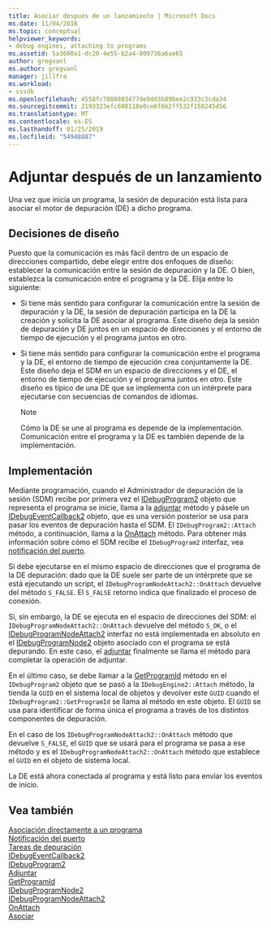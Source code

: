 ```yaml
---
title: Asociar después de un lanzamiento | Microsoft Docs
ms.date: 11/04/2016
ms.topic: conceptual
helpviewer_keywords:
- debug engines, attaching to programs
ms.assetid: 5a3600a1-dc20-4e55-b2a4-809736a6ae65
author: gregvanl
ms.author: gregvanl
manager: jillfra
ms.workload:
- vssdk
ms.openlocfilehash: 4558fc7088803477de9dd3b89bee2c933c3cda34
ms.sourcegitcommit: 2193323efc608118e0ce6f6b2ff532f158245d56
ms.translationtype: MT
ms.contentlocale: es-ES
ms.lasthandoff: 01/25/2019
ms.locfileid: "54948887"
---
```

# <a name="attach-after-a-launch"></a>Adjuntar después de un lanzamiento
Una vez que inicia un programa, la sesión de depuración está lista para asociar el motor de depuración (DE) a dicho programa.  
  
## <a name="design-decisions"></a>Decisiones de diseño  
 Puesto que la comunicación es más fácil dentro de un espacio de direcciones compartido, debe elegir entre dos enfoques de diseño: establecer la comunicación entre la sesión de depuración y la DE. O bien, establezca la comunicación entre el programa y la DE. Elija entre lo siguiente:  
  
-   Si tiene más sentido para configurar la comunicación entre la sesión de depuración y la DE, la sesión de depuración participa en la DE la creación y solicita la DE asociar al programa. Este diseño deja la sesión de depuración y DE juntos en un espacio de direcciones y el entorno de tiempo de ejecución y el programa juntos en otro.  
  
-   Si tiene más sentido para configurar la comunicación entre el programa y la DE, el entorno de tiempo de ejecución crea conjuntamente la DE. Este diseño deja el SDM en un espacio de direcciones y el DE, el entorno de tiempo de ejecución y el programa juntos en otro. Este diseño es típico de una DE que se implementa con un intérprete para ejecutarse con secuencias de comandos de idiomas.  
  
    > [!NOTE]
    >  Cómo la DE se une al programa es depende de la implementación. Comunicación entre el programa y la DE es también depende de la implementación.  
  
## <a name="implementation"></a>Implementación  
 Mediante programación, cuando el Administrador de depuración de la sesión (SDM) recibe por primera vez el [IDebugProgram2](../../extensibility/debugger/reference/idebugprogram2.md) objeto que representa el programa se inicie, llama a la [adjuntar](../../extensibility/debugger/reference/idebugprogram2-attach.md) método y pásele un [ IDebugEventCallback2](../../extensibility/debugger/reference/idebugeventcallback2.md) objeto, que es una versión posterior se usa para pasar los eventos de depuración hasta el SDM. El `IDebugProgram2::Attach` método, a continuación, llama a la [OnAttach](../../extensibility/debugger/reference/idebugprogramnodeattach2-onattach.md) método. Para obtener más información sobre cómo el SDM recibe el `IDebugProgram2` interfaz, vea [notificación del puerto](../../extensibility/debugger/notifying-the-port.md).  
  
 Si debe ejecutarse en el mismo espacio de direcciones que el programa de la DE depuración: dado que la DE suele ser parte de un intérprete que se está ejecutando un script, el `IDebugProgramNodeAttach2::OnAttach` devuelve del método `S_FALSE`. El `S_FALSE` retorno indica que finalizado el proceso de conexión.  
  
 Si, sin embargo, la DE se ejecuta en el espacio de direcciones del SDM: el `IDebugProgramNodeAttach2::OnAttach` devuelve del método `S_OK`, o el [IDebugProgramNodeAttach2](../../extensibility/debugger/reference/idebugprogramnodeattach2.md) interfaz no está implementada en absoluto en el [IDebugProgramNode2](../../extensibility/debugger/reference/idebugprogramnode2.md) objeto asociado con el programa se está depurando. En este caso, el [adjuntar](../../extensibility/debugger/reference/idebugengine2-attach.md) finalmente se llama el método para completar la operación de adjuntar.  
  
 En el último caso, se debe llamar a la [GetProgramId](../../extensibility/debugger/reference/idebugprogram2-getprogramid.md) método en el `IDebugProgram2` objeto que se pasó a la `IDebugEngine2::Attach` método, la tienda la `GUID` en el sistema local de objetos y devolver este `GUID` cuando el `IDebugProgram2::GetProgramId` se llama al método en este objeto. El `GUID` se usa para identificar de forma única el programa a través de los distintos componentes de depuración.  
  
 En el caso de los `IDebugProgramNodeAttach2::OnAttach` método que devuelve `S_FALSE`, el `GUID` que se usará para el programa se pasa a ese método y es el `IDebugProgramNodeAttach2::OnAttach` método que establece el `GUID` en el objeto de sistema local.  
  
 La DE está ahora conectada al programa y está listo para enviar los eventos de inicio.  
  
## <a name="see-also"></a>Vea también  
 [Asociación directamente a un programa](../../extensibility/debugger/attaching-directly-to-a-program.md)   
 [Notificación del puerto](../../extensibility/debugger/notifying-the-port.md)   
 [Tareas de depuración](../../extensibility/debugger/debugging-tasks.md)   
 [IDebugEventCallback2](../../extensibility/debugger/reference/idebugeventcallback2.md)   
 [IDebugProgram2](../../extensibility/debugger/reference/idebugprogram2.md)   
 [Adjuntar](../../extensibility/debugger/reference/idebugprogram2-attach.md)   
 [GetProgramId](../../extensibility/debugger/reference/idebugprogram2-getprogramid.md)   
 [IDebugProgramNode2](../../extensibility/debugger/reference/idebugprogramnode2.md)   
 [IDebugProgramNodeAttach2](../../extensibility/debugger/reference/idebugprogramnodeattach2.md)   
 [OnAttach](../../extensibility/debugger/reference/idebugprogramnodeattach2-onattach.md)   
 [Asociar](../../extensibility/debugger/reference/idebugengine2-attach.md)